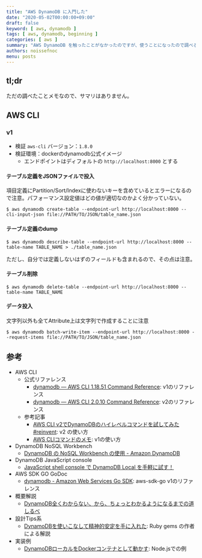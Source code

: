 ```yaml
---
title: "AWS DynamoDB に入門した"
date: "2020-05-02T00:00:00+09:00"
draft: false
keyword: [ aws, dynamodb ]
tags: [ aws, dynamodb, beginning ]
categories: [ aws ]
summary: "AWS DynamoDB を触ったことがなかったのですが、使うことになったので調べることにしました"
authors: noissefnoc
menu: posts
---
```


## tl;dr

ただの調べたことメモなので、サマリはありません。

## AWS CLI

### v1

* 検証 `aws-cli` バージョン：`1.8.0`
* 検証環境：dockerのdynamodb公式イメージ
    * エンドポイントはディフォルトの `http://localhost:8000` とする


#### テーブル定義をJSONファイルで投入

項目定義にPartition/Sort/Indexに使わないキーを含めているとエラーになるので注意。パフォーマンス設定値はどの値が適切なのかよく分かっていない。

```console
$ aws dynamodb create-table --endpoint-url http://localhost:8000 --cli-input-json file://PATH/TO/JSON/table_name.json
```

#### テーブル定義のdump

```console
$ aws dynamodb describe-table --endpoint-url http://localhost:8000 --table-name TABLE_NAME > ./table_name.json
```

ただし、自分では定義しないはずのフィールドも含まれるので、その点は注意。

#### テーブル削除

```console
$ aws dynamodb delete-table --endpoint-url http://localhost:8000 --table-name TABLE_NAME
```

#### データ投入

文字列以外も全てAttribute上は文字列で作成することに注意

```console
$ aws dynamodb batch-write-item --endpoint-url http://localhost:8000 --request-items file://PATH/TO/JSON/table_name.json
```


## 参考

* AWS CLI
    * 公式リファレンス
        * [dynamodb — AWS CLI 1.18.51 Command Reference](https://docs.aws.amazon.com/cli/latest/reference/dynamodb/index.html): v1のリファレンス
        * [dynamodb — AWS CLI 2.0.10 Command Reference](https://awscli.amazonaws.com/v2/documentation/api/latest/reference/dynamodb/index.html): v2のリファレンス
    * 参考記事
        * [AWS CLI v2でDynamoDBのハイレベルコマンドを試してみた #reinvent](https://dev.classmethod.jp/articles/aws-cli-v2-dynamodb-high-level-commnad/): v2 の使い方
        * [AWS CLIコマンドのメモ](https://www.magata.net/memo/index.php?AWS%20CLI%A5%B3%A5%DE%A5%F3%A5%C9%A4%CE%A5%E1%A5%E2#e7b0ce49): v1の使い方
* DynamoDB NoSQL Workbench
    * [DynamoDB の NoSQL Workbench の使用 - Amazon DynamoDB](https://docs.aws.amazon.com/ja_jp/amazondynamodb/latest/developerguide/Using.Workbench.html)
* DynamoDB JavaScript console
    * [JavaScript shell console で DynamoDB Local を手軽に試す！](https://dev.classmethod.jp/articles/dynamodb-local-shell-console/)
* AWS SDK GO GoDoc
    * [dynamodb - Amazon Web Services Go SDK](https://docs.aws.amazon.com/sdk-for-go/api/service/dynamodb/): aws-sdk-go v1のリファレンス
* 概要解説
    * [DynamoDB全くわからない、から、ちょっとわかるようになるまでの道しるべ](https://dev.classmethod.jp/articles/dynamodb-chottowakaru/)
* 設計Tips系
    * [DynamoDBを使いこなして精神的安定を手に入れた](https://qiita.com/walkers/items/9b39d752cc5b8df7b4b5): Ruby gems の作者による解説
* 実装例
    * [DynamoDBローカルをDockerコンテナとして動かす](https://qiita.com/tamo_breaker/items/7a2344032bc7e736b071): Node.jsでの例
